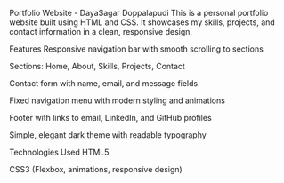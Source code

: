 Portfolio Website - DayaSagar Doppalapudi
This is a personal portfolio website built using HTML and CSS. It showcases my skills, projects, and contact information in a clean, responsive design.

Features
Responsive navigation bar with smooth scrolling to sections

Sections: Home, About, Skills, Projects, Contact

Contact form with name, email, and message fields

Fixed navigation menu with modern styling and animations

Footer with links to email, LinkedIn, and GitHub profiles

Simple, elegant dark theme with readable typography

Technologies Used
HTML5

CSS3 (Flexbox, animations, responsive design)
